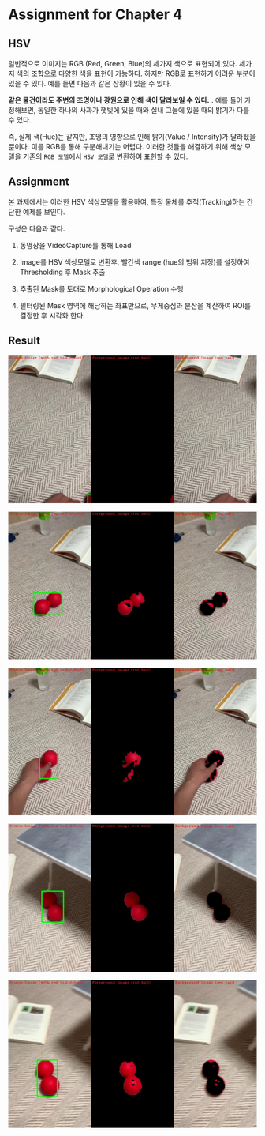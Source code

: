 # Assignment for Chapter 4
## HSV

  일반적으로 이미지는 RGB (Red, Green, Blue)의 세가지 색으로 표현되어 있다. 세가지 색의 조합으로 다양한 색을 표현이 가능하다.
 하지만 RGB로 표현하기 어려운 부분이 있을 수 있다. 예를 들면 다음과 같은 상황이 있을 수 있다.

 <b>같은 물건이라도 주변의 조명이나 광원으로 인해 색이 달라보일 수 있다.</b>
   . 예를 들어 가정해보면, 동일한 하나의 사과가 햇빛에 있을 때와 실내 그늘에 있을 때의 밝기가 다를 수 있다. 

즉, 실제 색(Hue)는 같지만, 조명의 영향으로 인해 밝기(Value / Intensity)가 달라졌을 뿐이다. 이를 RGB를 통해 구분해내기는 어렵다. 이러한 것들을 해결하기 위해 색상 모델을 기존의 `RGB 모델`에서 `HSV 모델`로 변환하여 표현할 수 있다.

## Assignment
본 과제에서는 이러한 HSV 색상모델을 활용하여, 특정 물체를 추적(Tracking)하는 간단한 예제를 보인다.

구성은 다음과 같다.

1. 동영상을 VideoCapture를 통해 Load

2. Image를 HSV 색상모델로 변환후, 빨간색 range (hue의 범위 지정)를 설정하여 Thresholding 후 Mask 추출

3. 추출된 Mask를 토대로 Morphological Operation 수행

4. 필터링된 Mask 영역에 해당하는 좌표만으로, 무게중심과 분산을 계산하여 ROI를 결정한 후 시각화 한다.


## Result
![Result_000](./result/tracking_result_000.jpg)

![Result_050](./result/tracking_result_050.jpg)

![Result_100](./result/tracking_result_100.jpg)

![Result_150](./result/tracking_result_150.jpg)

![Result_200](./result/tracking_result_200.jpg)

